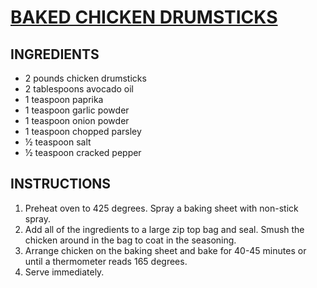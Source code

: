 # [BAKED CHICKEN DRUMSTICKS](https://thatlowcarblife.com/baked-chicken-drumsticks/)

## INGREDIENTS
- 2 pounds chicken drumsticks
- 2 tablespoons avocado oil
- 1 teaspoon paprika
- 1 teaspoon garlic powder
- 1 teaspoon onion powder
- 1 teaspoon chopped parsley
- ½ teaspoon salt
- ½ teaspoon cracked pepper

## INSTRUCTIONS
1. Preheat oven to 425 degrees. Spray a baking sheet with non-stick spray.
2. Add all of the ingredients to a large zip top bag and seal. Smush the chicken around in the bag to coat in the seasoning.
3. Arrange chicken on the baking sheet and bake for 40-45 minutes or until a thermometer reads 165 degrees.
4. Serve immediately.
